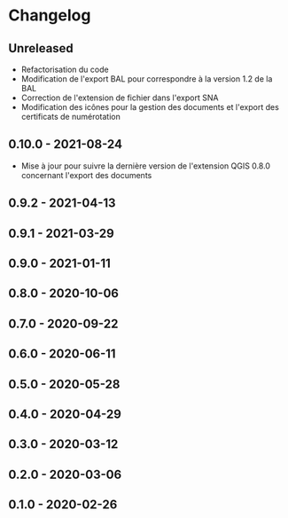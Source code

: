 # Changelog

## Unreleased

* Refactorisation du code
* Modification de l'export BAL pour correspondre à la version 1.2 de la BAL
* Correction de l'extension de fichier dans l'export SNA
* Modification des icônes pour la gestion des documents et l'export des certificats de numérotation

## 0.10.0 - 2021-08-24

* Mise à jour pour suivre la dernière version de l'extension QGIS 0.8.0 concernant l'export des documents

## 0.9.2 - 2021-04-13

## 0.9.1 - 2021-03-29

## 0.9.0 - 2021-01-11

## 0.8.0 - 2020-10-06

## 0.7.0 - 2020-09-22

## 0.6.0 - 2020-06-11

## 0.5.0 - 2020-05-28

## 0.4.0 - 2020-04-29

## 0.3.0 - 2020-03-12

## 0.2.0 - 2020-03-06

## 0.1.0 - 2020-02-26

